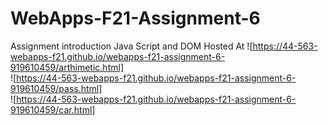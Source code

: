 # WebApps-F21-Assignment-6
Assignment introduction Java Script and DOM
Hosted At ![https://44-563-webapps-f21.github.io/webapps-f21-assignment-6-919610459/arthimetic.html]<br>
![https://44-563-webapps-f21.github.io/webapps-f21-assignment-6-919610459/pass.html]<br>
![https://44-563-webapps-f21.github.io/webapps-f21-assignment-6-919610459/car.html]
